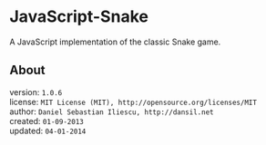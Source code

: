 JavaScript-Snake
================

A JavaScript implementation of the classic Snake game.

About
------------------

version: `1.0.6`  
license: `MIT License (MIT), http://opensource.org/licenses/MIT`  
author: `Daniel Sebastian Iliescu, http://dansil.net`  
created: `01-09-2013`  
updated: `04-01-2014`
